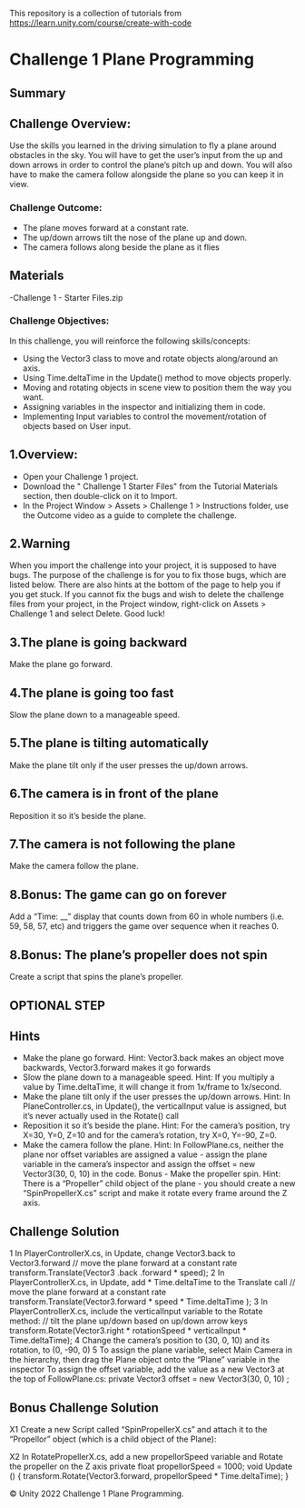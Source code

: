 This repository is a collection of tutorials from https://learn.unity.com/course/create-with-code

# Challenge 1 Plane Programming
## Summary
## Challenge Overview: 
Use the skills you learned in the driving simulation to fly a plane around obstacles in the sky. You will have to get the user’s input from the up and down arrows in order to control the plane’s pitch up and down. You will also have to make the camera follow alongside the plane so you can keep it in view. 

### Challenge Outcome:
- The plane moves forward at a constant rate.
- The up/down arrows tilt the nose of the plane up and down.
- The camera follows along beside the plane as it flies 

## Materials
-Challenge 1 - Starter Files.zip

### Challenge Objectives:
In this challenge, you will reinforce the following skills/concepts:
- Using the Vector3 class to move and rotate objects along/around an axis.
- Using Time.deltaTime in the Update() method to move objects properly.
- Moving and rotating objects in scene view to position them the way you want.
- Assigning variables in the inspector and initializing them in code.
- Implementing Input variables to control the movement/rotation of objects based on User input.

## 1.Overview:
- Open your Challenge 1 project.
- Download the " Challenge 1 Starter Files" from the Tutorial Materials section, then double-click on it to Import. 
- In the Project Window > Assets > Challenge 1 > Instructions folder, use the Outcome video as a guide to complete the challenge.

## 2.Warning
When you import the challenge into your project, it is supposed to have bugs. 
The purpose of the challenge is for you to fix those bugs, which are listed below. There are also hints at the bottom of the page to help you if you get stuck.
If you cannot fix the bugs and wish to delete the challenge files from your project, in the Project window, right-click on Assets > Challenge 1 and select Delete. 
Good luck!

## 3.The plane is going backward
Make the plane go forward.

## 4.The plane is going too fast
Slow the plane down to a manageable speed.

## 5.The plane is tilting automatically
Make the plane tilt only if the user presses the up/down arrows.

## 6.The camera is in front of the plane
Reposition it so it’s beside the plane.

## 7.The camera is not following the plane
Make the camera follow the plane.
## 8.Bonus: The game can go on forever
Add a “Time: __” display that counts down from 60 in whole numbers (i.e. 59, 58, 57, etc) and triggers the game over sequence when it reaches 0.

## 8.Bonus: The plane’s propeller does not spin
Create a script that spins the plane’s propeller.

## OPTIONAL STEP
## Hints
- Make the plane go forward.
Hint: Vector3.back makes an object move backwards, Vector3.forward makes it go forwards
- Slow the plane down to a manageable speed.
Hint: If you multiply a value by Time.deltaTime, it will change it from 1x/frame to 1x/second.
- Make the plane tilt only if the user presses the up/down arrows.
Hint: In PlaneController.cs, in Update(), the verticalInput value is assigned, but it’s never actually used in the Rotate() call
- Reposition it so it’s beside the plane.
Hint: For the camera’s position, try X=30, Y=0, Z=10 and for the camera’s rotation, try X=0, Y=-90, Z=0.
- Make the camera follow the plane.
Hint: In FollowPlane.cs, neither the plane nor offset variables are assigned a value - assign the plane variable in the camera’s inspector and assign the offset = new Vector3(30, 0, 10) in the code.
Bonus - Make the propeller spin.
Hint: There is a “Propeller” child object of the plane - you should create a new “SpinPropellerX.cs” script and make it rotate every frame around the Z axis.

## Challenge Solution
1 In PlayerControllerX.cs, in Update, change Vector3.back to Vector3.forward
// move the plane forward at a constant rate
transform.Translate(Vector3 .back .forward * speed);
2 In PlayerControllerX.cs, in Update, add * Time.deltaTime to the Translate call
// move the plane forward at a constant rate
transform.Translate(Vector3.forward * speed * Time.deltaTime );
3 In PlayerControllerX.cs, include the verticalInput variable to the Rotate method:
// tilt the plane up/down based on up/down arrow keys
transform.Rotate(Vector3.right * rotationSpeed * verticalInput * Time.deltaTime);
4 Change the camera’s position to (30, 0, 10) and its rotation, to (0, -90, 0)
5 To assign the plane variable, select Main Camera
in the hierarchy, then drag the Plane object onto
the “Plane” variable in the inspector
To assign the offset variable, add the value
as a new Vector3 at the top of
FollowPlane.cs:
private Vector3 offset = new Vector3(30,
0, 10) ;

## Bonus Challenge Solution
X1 Create a new Script called “SpinPropellerX.cs” and attach it to the “Propellor” object (which is
a child object of the Plane):

X2 In RotatePropellerX.cs, add a new propellorSpeed variable and Rotate the propeller on the Z
axis
private float propellorSpeed = 1000;
void Update () {
transform.Rotate(Vector3.forward, propellorSpeed * Time.deltaTime);
}

© Unity 2022 Challenge 1    Plane Programming.
